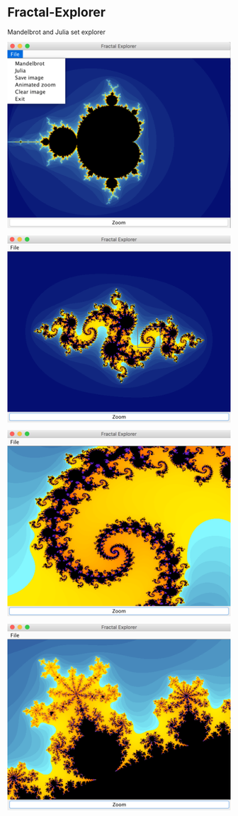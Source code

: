 # Fractal-Explorer
Mandelbrot and Julia set explorer
 
 ![alt tag](Screenshots/Mandelbrot_1.png)

 ![alt tag](Screenshots/Julia_2.png)

 ![alt tag](Screenshots/Julia_3.png)

 ![alt tag](Screenshots/Mandelbrot_3.png)
